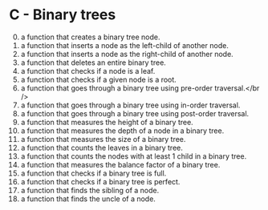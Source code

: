 # C - Binary trees
0. a function that creates a binary tree node.<br />
1. a function that inserts a node as the left-child of another node.<br />
2. a function that inserts a node as the right-child of another node.<br />
3. a function that deletes an entire binary tree.<br />
4. a function that checks if a node is a leaf.<br />
5. a function that checks if a given node is a root.<br />
6. a function that goes through a binary tree using pre-order traversal.</br />
7. a function that goes through a binary tree using in-order traversal.<br />
8. a function that goes through a binary tree using post-order traversal.<br />
9. a function that measures the height of a binary tree.<br />
10. a function that measures the depth of a node in a binary tree.<br />
11. a function that measures the size of a binary tree.<br />
12. a function that counts the leaves in a binary tree.<br />
13. a function that counts the nodes with at least 1 child in a binary tree.<br />
14. a function that measures the balance factor of a binary tree.<br />
15. a function that checks if a binary tree is full.<br />
16. a function that checks if a binary tree is perfect.<br />
17. a function that finds the sibling of a node.<br />
18. a function that finds the uncle of a node.

